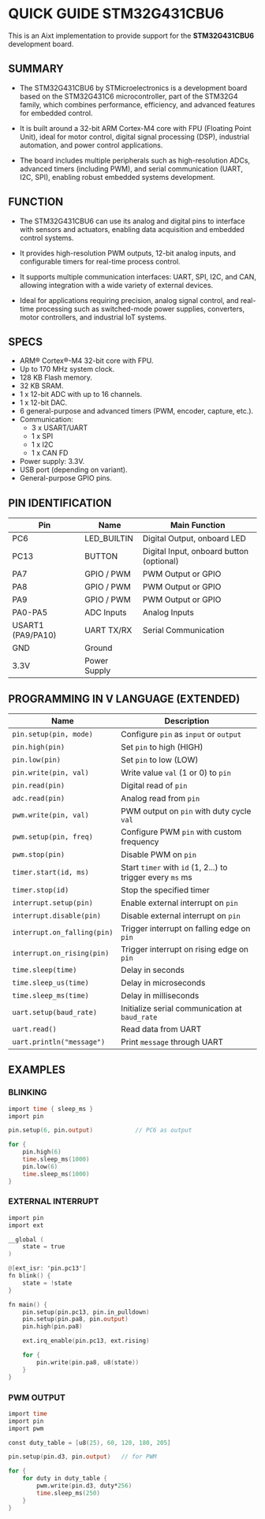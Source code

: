 # QUICK GUIDE STM32G431CBU6

This is an Aixt implementation to provide support for the **STM32G431CBU6** development board.

## SUMMARY

* The STM32G431CBU6 by STMicroelectronics is a development board based on the STM32G431C6 microcontroller, part of the STM32G4 family, which combines performance, efficiency, and advanced features for embedded control.

* It is built around a 32-bit ARM Cortex-M4 core with FPU (Floating Point Unit), ideal for motor control, digital signal processing (DSP), industrial automation, and power control applications.

* The board includes multiple peripherals such as high-resolution ADCs, advanced timers (including PWM), and serial communication (UART, I2C, SPI), enabling robust embedded systems development.

## FUNCTION

* The STM32G431CBU6 can use its analog and digital pins to interface with sensors and actuators, enabling data acquisition and embedded control systems.

* It provides high-resolution PWM outputs, 12-bit analog inputs, and configurable timers for real-time process control.

* It supports multiple communication interfaces: UART, SPI, I2C, and CAN, allowing integration with a wide variety of external devices.

* Ideal for applications requiring precision, analog signal control, and real-time processing such as switched-mode power supplies, converters, motor controllers, and industrial IoT systems.

## SPECS

* ARM® Cortex®-M4 32-bit core with FPU.
* Up to 170 MHz system clock.
* 128 KB Flash memory.
* 32 KB SRAM.
* 1 x 12-bit ADC with up to 16 channels.
* 1 x 12-bit DAC.
* 6 general-purpose and advanced timers (PWM, encoder, capture, etc.).
* Communication:
  * 3 x USART/UART
  * 1 x SPI
  * 1 x I2C
  * 1 x CAN FD
* Power supply: 3.3V.
* USB port (depending on variant).
* General-purpose GPIO pins.

## PIN IDENTIFICATION

| Pin   | Name           | Main Function                                 |
|-------|----------------|-----------------------------------------------|
| PC6   | LED_BUILTIN    | Digital Output, onboard LED                   |
| PC13  | BUTTON         | Digital Input, onboard button (optional)      |
| PA7   | GPIO / PWM     | PWM Output or GPIO                            |
| PA8   | GPIO / PWM     | PWM Output or GPIO                            |
| PA9   | GPIO / PWM     | PWM Output or GPIO                            |
| PA0-PA5 | ADC Inputs   | Analog Inputs                                 |
| USART1 (PA9/PA10) | UART TX/RX | Serial Communication                |
| GND   | Ground         |                                               |
| 3.3V  | Power Supply   |                                               |

## PROGRAMMING IN V LANGUAGE (EXTENDED)

| Name                         | Description                                                        |
|------------------------------|--------------------------------------------------------------------|
| `pin.setup(pin, mode)`       | Configure `pin` as `input` or `output`                            |
| `pin.high(pin)`              | Set `pin` to high (HIGH)                                          |
| `pin.low(pin)`               | Set `pin` to low (LOW)                                            |
| `pin.write(pin, val)`        | Write value `val` (1 or 0) to `pin`                               |
| `pin.read(pin)`              | Digital read of `pin`                                             |
| `adc.read(pin)`              | Analog read from `pin`                                            |
| `pwm.write(pin, val)`        | PWM output on `pin` with duty cycle `val`                         |
| `pwm.setup(pin, freq)`       | Configure PWM `pin` with custom frequency                         |
| `pwm.stop(pin)`              | Disable PWM on `pin`                                              |
| `timer.start(id, ms)`        | Start `timer` with `id` (1, 2...) to trigger every `ms` ms        |
| `timer.stop(id)`             | Stop the specified timer                                          |
| `interrupt.setup(pin)`       | Enable external interrupt on `pin`                                |
| `interrupt.disable(pin)`     | Disable external interrupt on `pin`                               |
| `interrupt.on_falling(pin)`  | Trigger interrupt on falling edge on `pin`                        |
| `interrupt.on_rising(pin)`   | Trigger interrupt on rising edge on `pin`                         |
| `time.sleep(time)`           | Delay in seconds                                                  |
| `time.sleep_us(time)`        | Delay in microseconds                                             |
| `time.sleep_ms(time)`        | Delay in milliseconds                                             |
| `uart.setup(baud_rate)`      | Initialize serial communication at `baud_rate`                    |
| `uart.read()`                | Read data from UART                                               |
| `uart.println("message")`    | Print `message` through UART                                      |

## EXAMPLES

### BLINKING

```v
import time { sleep_ms }  			
import pin 						 	

pin.setup(6, pin.output)  			// PC6 as output

for {
	pin.high(6)  					
	time.sleep_ms(1000)  			
	pin.low(6)  					
	time.sleep_ms(1000)  			
}
```

### EXTERNAL INTERRUPT

```v
import pin
import ext

__global (
	state = true
)

@[ext_isr: 'pin.pc13']
fn blink() {
	state = !state
}

fn main() {
	pin.setup(pin.pc13, pin.in_pulldown)
	pin.setup(pin.pa8, pin.output)
	pin.high(pin.pa8)

	ext.irq_enable(pin.pc13, ext.rising)

	for {
		pin.write(pin.pa8, u8(state))
	}
}
```


### PWM OUTPUT 
```v
import time
import pin
import pwm

const duty_table = [u8(25), 60, 120, 180, 205]

pin.setup(pin.d3, pin.output)	// for PWM

for {
	for duty in duty_table {
		pwm.write(pin.d3, duty*256)
		time.sleep_ms(250)
	}
}